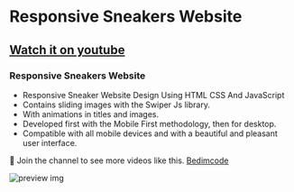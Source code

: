 # Responsive Sneakers Website
## [Watch it on youtube](https://youtu.be/Iqm_whEOwv8)
### Responsive Sneakers Website

- Responsive Sneaker Website Design Using HTML CSS And JavaScript
- Contains sliding images with the Swiper Js library.
- With animations in titles and images.
- Developed first with the Mobile First methodology, then for desktop.
- Compatible with all mobile devices and with a beautiful and pleasant user interface.

💙 Join the channel to see more videos like this. [Bedimcode](https://www.youtube.com/@Bedimcode)

![preview img](/preview.png)
